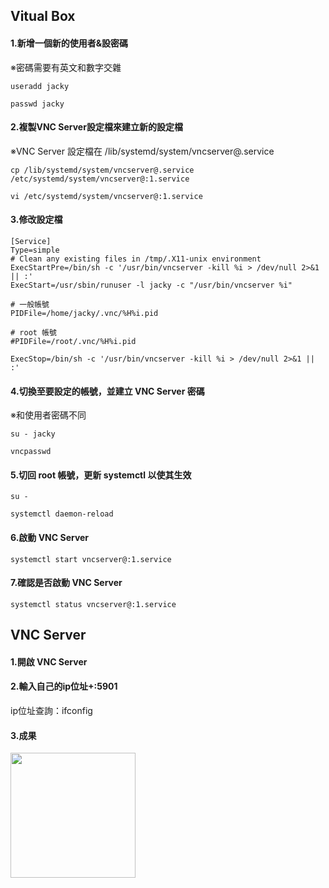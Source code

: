 ## Vitual Box
#### 1.新增一個新的使用者&設密碼
※密碼需要有英文和數字交雜
```
useradd jacky
```
```
passwd jacky
```
#### 2.複製VNC Server設定檔來建立新的設定檔
※VNC Server 設定檔在 /lib/systemd/system/vncserver@.service
```
cp /lib/systemd/system/vncserver@.service /etc/systemd/system/vncserver@:1.service
```
```
vi /etc/systemd/system/vncserver@:1.service
```
#### 3.修改設定檔
```
[Service]
Type=simple
# Clean any existing files in /tmp/.X11-unix environment
ExecStartPre=/bin/sh -c '/usr/bin/vncserver -kill %i > /dev/null 2>&1 || :'
ExecStart=/usr/sbin/runuser -l jacky -c "/usr/bin/vncserver %i"

# 一般帳號
PIDFile=/home/jacky/.vnc/%H%i.pid

# root 帳號
#PIDFile=/root/.vnc/%H%i.pid

ExecStop=/bin/sh -c '/usr/bin/vncserver -kill %i > /dev/null 2>&1 || :'
```

#### 4.切換至要設定的帳號，並建立 VNC Server 密碼
※和使用者密碼不同
```
su - jacky
```
```
vncpasswd
```

#### 5.切回 root 帳號，更新 systemctl 以使其生效
```
su -
```
```
systemctl daemon-reload
```
#### 6.啟動 VNC Server 
```
systemctl start vncserver@:1.service
```
#### 7.確認是否啟動 VNC Server
```
systemctl status vncserver@:1.service
```
## VNC Server 
#### 1.開啟 VNC Server
#### 2.輸入自己的ip位址+:5901
ip位址查詢：ifconfig
#### 3.成果
<img src="https://github.com/syuan0327/linux2/blob/master/l3.JPG" width=200>
